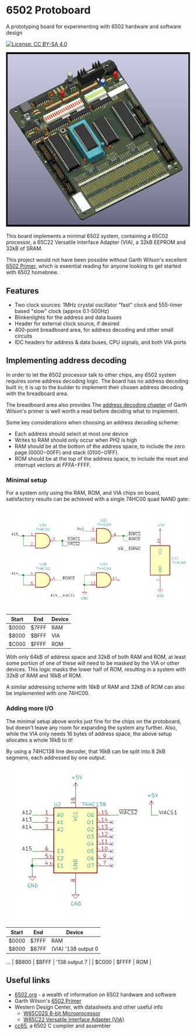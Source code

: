 # 6502 Protoboard

A prototyping board for experimenting with 6502 hardware and software design

[![License: CC BY-SA 4.0](https://img.shields.io/badge/License-CC%20BY--SA%204.0-lightgrey.svg)](https://creativecommons.org/licenses/by-sa/4.0/)

![](img/proto.png)

This board implements a minimal 6502 system, containing a 65C02 processor, a 65C22 Versatile Interface Adapter (VIA), a 32kB EEPROM and 32kB of SRAM.

This project would not have been possible without Garth Wilson's excellent [6502 Primer](https://wilsonminesco.com/6502primer/index.html), which is eseential reading for anyone looking to get started with 6502 homebrew.

## Features

* Two clock sources: 1MHz crystal oscillator "fast" clock and 555-timer based "slow" clock (approx 0.1-500Hz)
* Blinkenlights for the address and data buses
* Header for external clock source, if desired
* 400-point breadboard area, for address decoding and other small circuits
* IDC headers for address & data buses, CPU signals, and both VIA ports

## Implementing address decoding

In order to let the 6502 processor talk to other chips, any 6502 system requires some address decoding logic. The board has no address decoding built in; it is up to the builder to implement their chosen address decoding with the breadboard area.

The breadboard area also provides 
The [address decoding chapter](https://wilsonminesco.com/6502primer/addr_decoding.html) of Garth Wilson's primer is well worth a read before deciding what to implement.

Some key considerations when choosing an address decoding scheme:

* Each address should select at most one device
* Writes to RAM should only occur when PH2 is high
* RAM should be at the bottom of the address space, to include the  zero  page ($0000-$00FF) and stack ($0100-$01FF).
* ROM should be at the top of the address space, to include the reset and interrupt vectors at $FFFA-$FFFF.

### Minimal setup

For a system only using the RAM, ROM, and VIA chips on board, satisfactory results can be achieved with a single 74HC00 quad NAND gate:

![](img/address_decode1.png)

| Start | End   | Device |
|-------|-------|--------|
| $0000 | $7FFF | RAM    |
| $8000 | $BFFF | VIA    |
| $C000 | $FFFF | ROM    |

With only 64kB of address space and 32kB of both RAM and ROM, at least some portion of one of these will need to be masked by the VIA or other devices. This logic masks the lower half of ROM, resulting in a system with 32kB of RAM and 16kB of ROM.

A similar addressing scheme with 16kB of RAM and 32kB of ROM can also be implemented with one 74HC00.

### Adding more I/O

The minimal setup above works just fine for the chips on the protoboard, but doesn't leave any room for expanding the system any further. Also, while the VIA only needs 16 bytes of address space, the above setup allocates a whole 16kB to it!

By using a 74HC138 line decoder, that 16kB can be split into 8 2kB segmens, each addressed by one output.

![](img/address_decode2.png)


| Start | End   | Device |
|-------|-------|--------|
| $0000 | $7FFF | RAM    |
| $8000 | $87FF | (VIA) '138 output 0 |
...
| $B800 | $BFFF | '138 output 7 |
| $C000 | $FFFF | ROM    |

## Useful links

* [6502.org](http://6502.org/) - a wealth of information on 6502 hardware and software
* Garth Wilson's [6502 Primer](https://wilsonminesco.com/6502primer/index.html)
* Western Design Center, with datasheets and other useful info
  * [W65C02S 8-bit Microprocessor](https://www.westerndesigncenter.com/wdc/w65c02s-chip.php)
  * [W65C22 Versatile Interface Adapter (VIA)](https://www.westerndesigncenter.com/wdc/w65c22-chip.php)
* [cc65](https://cc65.github.io/), a 6502 C compiler and assembler
